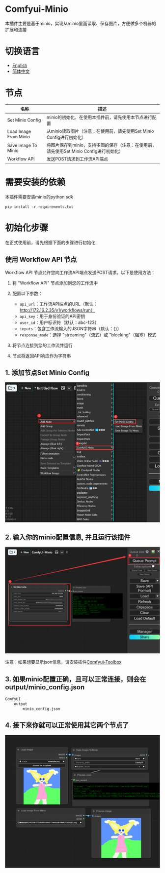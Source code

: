 # Comfyui-Minio
本插件主要是基于minio，实现从minio里面读取、保存图片，方便做多个机器的扩展和连接

# 切换语言

- [English](README.md)
- [简体中文](readme/README.zh_CN.md)

# 节点

|名称                         |描述                                                                               |
|----------------------------|---------------------------------------------------------------------------------- |
|Set Minio Config            |minio的初始化，在使用本插件前，请先使用本节点进行配置                                  |
|Load Image From Minio       |从minio读取图片（注意：在使用前，请先使用Set Minio Config进行初始化）                  |
|Save Image To Minio         |将图片保存到minio，支持多图的保存（注意：在使用前，请先使用Set Minio Config进行初始化）  |
|Workflow API                |发送POST请求到工作流API端点                                                         |

# 需要安装的依赖

本插件需要安装minio的python sdk
```
pip install -r requirements.txt
```

# 初始化步骤
在正式使用前，请先根据下面的步骤进行初始化

## 使用 Workflow API 节点

Workflow API 节点允许您向工作流API端点发送POST请求。以下是使用方法：

1. 将 "Workflow API" 节点添加到您的工作流中
2. 配置以下参数：
   - `api_url`：工作流API端点的URL（默认：http://172.16.2.35/v1/workflows/run）
   - `api_key`：用于身份验证的API密钥
   - `user_id`：用户标识符（默认：abc-123）
   - `inputs`：包含工作流输入的JSON字符串（默认：{}）
   - `response_mode`：选择 "streaming"（流式）或 "blocking"（阻塞）模式

3. 将节点连接到您的工作流并运行
4. 节点将返回API响应作为字符串

## 1. 添加节点Set Minio Config
![steps 1](../docs/steps-image-1.png)


## 2. 输入你的minio配置信息, 并且运行该插件
![steps 2](../docs/steps-image-2.png)

注意：如果想要显示json信息，请安装插件[Comfyui-Toolbox](https://github.com/zcfrank1st/Comfyui-Toolbox)

## 3. 如果minio配置正确，且可以正常连接，则会在output/minio_config.json

```
ComfyUI
    output
        minio_config.json
```

## 4. 接下来你就可以正常使用其它两个节点了
![Comfyui-Minio-workflow](../docs/workflow.png)